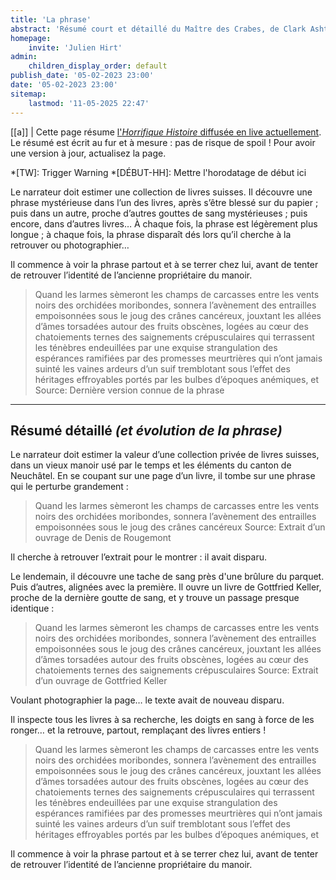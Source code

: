 ```yaml
---
title: 'La phrase'
abstract: 'Résumé court et détaillé du Maître des Crabes, de Clark Ashton Smith !'
homepage:
    invite: 'Julien Hirt'
admin:
    children_display_order: default
publish_date: '05-02-2023 23:00'
date: '05-02-2023 23:00'
sitemap:
    lastmod: '11-05-2025 22:47'
---
```


[[a]]
| Cette page résume [l'_Horrifique Histoire_ diffusée en live actuellement](https://www.twitch.tv/vchabrette). Le résumé est écrit au fur et à mesure : pas de risque de spoil ! Pour avoir une version à jour, actualisez la page.

*[TW]: Trigger Warning
*[DÉBUT-HH]: Mettre l'horodatage de début ici

Le narrateur doit estimer une collection de livres suisses. Il découvre une phrase mystérieuse dans l’un des livres, après s’être blessé sur du papier ; puis dans un autre, proche d’autres gouttes de sang mystérieuses ; puis encore, dans d’autres livres… À chaque fois, la phrase est légèrement plus longue ; à chaque fois, la phrase disparaît dés lors qu’il cherche à la retrouver ou photographier…

Il commence à voir la phrase partout et à se terrer chez lui, avant de tenter de retrouver l’identité de l’ancienne propriétaire du manoir.

> Quand les larmes sèmeront les champs de carcasses entre les vents noirs des orchidées moribondes, sonnera l’avènement des entrailles empoisonnées sous le joug des crânes cancéreux, jouxtant les allées d’âmes torsadées autour des fruits obscènes, logées au cœur des chatoiements ternes des saignements crépusculaires qui terrassent les ténèbres endeuillées par une exquise strangulation des espérances ramifiées par des promesses meurtrières qui n’ont jamais suinté les vaines ardeurs d’un suif tremblotant sous l’effet des héritages effroyables portés par les bulbes d’époques anémiques, et
Source: Dernière version connue de la phrase

---

## Résumé détaillé _(et évolution de la phrase)_

Le narrateur doit estimer la valeur d’une collection privée de livres suisses, dans un vieux manoir usé par le temps et les éléments du canton de Neuchâtel. En se coupant sur une page d’un livre, il tombe sur une phrase qui le perturbe grandement :

> Quand les larmes sèmeront les champs de carcasses entre les vents noirs des orchidées moribondes, sonnera l’avènement des entrailles empoisonnées sous le joug des crânes cancéreux
Source: Extrait d’un ouvrage de Denis de Rougemont

Il cherche à retrouver l’extrait pour le montrer : il avait disparu.

Le lendemain, il découvre une tache de sang près d'une brûlure du parquet. Puis d’autres, alignées avec la première. Il ouvre un livre de Gottfried Keller, proche de la dernière goutte de sang, et y trouve un passage presque identique :

> Quand les larmes sèmeront les champs de carcasses entre les vents noirs des orchidées moribondes, sonnera l’avènement des entrailles empoisonnées sous le joug des crânes cancéreux, jouxtant les allées d’âmes torsadées autour des fruits obscènes, logées au cœur des chatoiements ternes des saignements crépusculaires
Source: Extrait d’un ouvrage de Gottfried Keller

Voulant photographier la page… le texte avait de nouveau disparu.

Il inspecte tous les livres à sa recherche, les doigts en sang à force de les ronger… et la retrouve, partout, remplaçant des livres entiers !

> Quand les larmes sèmeront les champs de carcasses entre les vents noirs des orchidées moribondes, sonnera l’avènement des entrailles empoisonnées sous le joug des crânes cancéreux, jouxtant les allées d’âmes torsadées autour des fruits obscènes, logées au cœur des chatoiements ternes des saignements crépusculaires qui terrassent les ténèbres endeuillées par une exquise strangulation des espérances ramifiées par des promesses meurtrières qui n’ont jamais suinté les vaines ardeurs d’un suif tremblotant sous l’effet des héritages effroyables portés par les bulbes d’époques anémiques, et

Il commence à voir la phrase partout et à se terrer chez lui, avant de tenter de retrouver l’identité de l’ancienne propriétaire du manoir.
